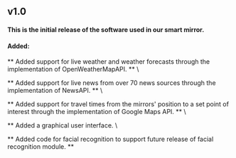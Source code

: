 ## v1.0

#### This is the initial release of the software used in our smart mirror.

#### Added:

** Added support for live weather and weather forecasts through the implementation of OpenWeatherMapAPI. ** \

** Added support for live news from over 70 news sources through the implementation of NewsAPI. ** \

** Added support for travel times from the mirrors' position to a set point of interest through the implementation of Google Maps API. ** \

** Added a graphical user interface. \

** Added code for facial recognition to support future release of facial recognition module. ** 

